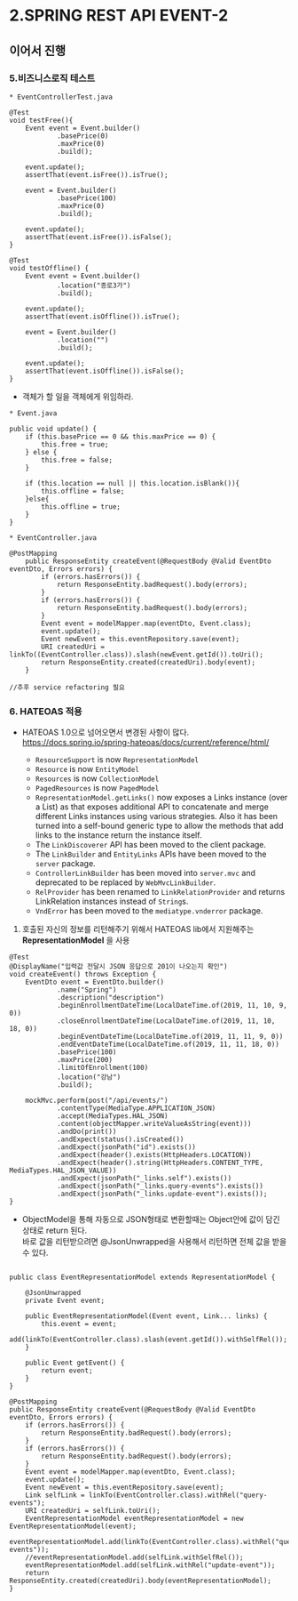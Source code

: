 # 2.SPRING REST API EVENT-2

## 이어서 진행

### 5.비즈니스로직 테스트

```code
* EventControllerTest.java

@Test
void testFree(){
    Event event = Event.builder()
            .basePrice(0)
            .maxPrice(0)
            .build();

    event.update();
    assertThat(event.isFree()).isTrue();

    event = Event.builder()
            .basePrice(100)
            .maxPrice(0)
            .build();

    event.update();
    assertThat(event.isFree()).isFalse();
}

@Test
void testOffline() {
    Event event = Event.builder()
            .location("종로3가")
            .build();

    event.update();
    assertThat(event.isOffline()).isTrue();

    event = Event.builder()
            .location("")
            .build();

    event.update();
    assertThat(event.isOffline()).isFalse();
}
```

- 객체가 할 일을 객체에게 위임하라.

```code
* Event.java

public void update() {
    if (this.basePrice == 0 && this.maxPrice == 0) {
        this.free = true;
    } else {
        this.free = false;
    }

    if (this.location == null || this.location.isBlank()){
        this.offline = false;
    }else{
        this.offline = true;
    }
}

```

```code
* EventController.java

@PostMapping
    public ResponseEntity createEvent(@RequestBody @Valid EventDto eventDto, Errors errors) {
        if (errors.hasErrors()) {
            return ResponseEntity.badRequest().body(errors);
        }
        if (errors.hasErrors()) {
            return ResponseEntity.badRequest().body(errors);
        }
        Event event = modelMapper.map(eventDto, Event.class);
        event.update();
        Event newEvent = this.eventRepository.save(event);
        URI createdUri = linkTo((EventController.class)).slash(newEvent.getId()).toUri();
        return ResponseEntity.created(createdUri).body(event);
    }

//추후 service refactoring 필요

```

### 6. HATEOAS 적용

- HATEOAS 1.0으로 넘어오면서 변경된 사항이 많다. <https://docs.spring.io/spring-hateoas/docs/current/reference/html/>

  - `ResourceSupport` is now `RepresentationModel`
  - `Resource` is now `EntityModel`
  - `Resources` is now `CollectionModel`
  - `PagedResources` is now `PagedModel`
  - `RepresentationModel.getLinks()` now exposes a Links instance (over a List<Link>) as that exposes additional API to concatenate and merge different Links instances using various strategies. Also it has been turned into a self-bound generic type to allow the methods that add links to the instance return the instance itself.
  - The `LinkDiscoverer` API has been moved to the client package.
  - The `LinkBuilder` and `EntityLinks` APIs have been moved to the `server` package.
  - `ControllerLinkBuilder` has been moved into `server.mvc` and deprecated to be replaced by `WebMvcLinkBuilder`.
  - `RelProvider` has been renamed to `LinkRelationProvider` and returns LinkRelation instances instead of `String`s.
  - `VndError` has been moved to the `mediatype.vnderror` package.

1. 호출된 자신의 정보를 리턴해주기 위해서 HATEOAS lib에서 지원해주는 **RepresentationModel** 을 사용

```code
@Test
@DisplayName("입력값 전달시 JSON 응답으로 201이 나오는지 확인")
void createEvent() throws Exception {
    EventDto event = EventDto.builder()
            .name("Spring")
            .description("description")
            .beginEnrollmentDateTime(LocalDateTime.of(2019, 11, 10, 9, 0))
            .closeEnrollmentDateTime(LocalDateTime.of(2019, 11, 10, 18, 0))
            .beginEventDateTime(LocalDateTime.of(2019, 11, 11, 9, 0))
            .endEventDateTime(LocalDateTime.of(2019, 11, 11, 18, 0))
            .basePrice(100)
            .maxPrice(200)
            .limitOfEnrollment(100)
            .location("강남")
            .build();

    mockMvc.perform(post("/api/events/")
            .contentType(MediaType.APPLICATION_JSON)
            .accept(MediaTypes.HAL_JSON)
            .content(objectMapper.writeValueAsString(event)))
            .andDo(print())
            .andExpect(status().isCreated())
            .andExpect(jsonPath("id").exists())
            .andExpect(header().exists(HttpHeaders.LOCATION))
            .andExpect(header().string(HttpHeaders.CONTENT_TYPE, MediaTypes.HAL_JSON_VALUE))
            .andExpect(jsonPath("_links.self").exists())
            .andExpect(jsonPath("_links.query-events").exists())
            .andExpect(jsonPath("_links.update-event").exists());
}
```

- ObjectModel을 통해 자동으로 JSON형태로 변환할때는 Object안에 값이 담긴 상태로 return 된다.  
   바로 값을 리턴받으려면 @JsonUnwrapped을 사용해서 리턴하면 전체 값을 받을 수 있다.
  
```code

public class EventRepresentationModel extends RepresentationModel {

    @JsonUnwrapped
    private Event event;

    public EventRepresentationModel(Event event, Link... links) {
        this.event = event;
        add(linkTo(EventController.class).slash(event.getId()).withSelfRel());
    }

    public Event getEvent() {
        return event;
    }
}

```

```code
@PostMapping
public ResponseEntity createEvent(@RequestBody @Valid EventDto eventDto, Errors errors) {
    if (errors.hasErrors()) {
        return ResponseEntity.badRequest().body(errors);
    }
    if (errors.hasErrors()) {
        return ResponseEntity.badRequest().body(errors);
    }
    Event event = modelMapper.map(eventDto, Event.class);
    event.update();
    Event newEvent = this.eventRepository.save(event);
    Link selfLink = linkTo(EventController.class).withRel("query-events");
    URI createdUri = selfLink.toUri();
    EventRepresentationModel eventRepresentationModel = new EventRepresentationModel(event);
    eventRepresentationModel.add(linkTo(EventController.class).withRel("query-events"));
    //eventRepresentationModel.add(selfLink.withSelfRel());
    eventRepresentationModel.add(selfLink.withRel("update-event"));
    return ResponseEntity.created(createdUri).body(eventRepresentationModel);
}

```

